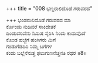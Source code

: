 +++
title = "008 ಭಣ್ಡರುಲಿದೊಡೆ ಗರುವರದ"

+++
ಭಂಡರುಲಿದೊಡೆ ಗರುವರದ ಮಾ  
ರ್ಕೊಂಡು ನುಡಿವರೆ ಸಾಕಿದೇತಕೆ  
ದಿಂಡುದರಿವೆನು ನಿಮಿಷ ಸೈರಿಸಿ ನಿಂದು ಕಾದುವೊಡೆ  
ಕೊಂಡ ಹಜ್ಜೆಗೆ ಹಂಗಿಗರು ಮಿಗೆ  
ಗಂಡುಗೆಡದಿರಿ ನಿಮ್ಮ ಬಗೆಗಳ  
ಕಂಡು ಬಲ್ಲೆನೆನುತ್ತ ಫಲುಗುಣನೆಚ್ಚನತಿ ರಥರ     ॥8॥